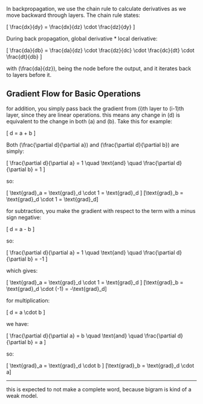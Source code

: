 In backpropagation, we use the chain rule to calculate derivatives as we move backward through layers. The chain rule states:

\[
\frac{dx}{dy} = \frac{dx}{dz} \cdot \frac{dz}{dy}
\]

During back propagation, global derivative * local derivative:

\[
\frac{da}{db} = \frac{da}{dz} \cdot \frac{dz}{dc} \cdot \frac{dc}{dt} \cdot \frac{dt}{db}
\]

with \(\frac{da}{dz}\), being the node before the output, and it iterates back to layers before it.

## Gradient Flow for Basic Operations

for addition, you simply pass back the gradient from \(i\)th layer to \(i-1\)th layer, since they are linear operations. this means any change in \(d\) is equivalent to the change in both \(a\) and \(b\). Take this for example:

\[
d = a + b
\]

Both \(\frac{\partial d}{\partial a}\) and \(\frac{\partial d}{\partial b}\) are simply:

\[
\frac{\partial d}{\partial a} = 1 \quad \text{and} \quad \frac{\partial d}{\partial b} = 1
\]

so:

\[
\text{grad}_a = \text{grad}_d \cdot 1 = \text{grad}_d
\]
\[\text{grad}_b = \text{grad}_d \cdot 1 = \text{grad}_d\]


for subtraction, you make the gradient with respect to the term with a minus sign negative:

\[
d = a - b
\]

so:

\[
\frac{\partial d}{\partial a} = 1 \quad \text{and} \quad \frac{\partial d}{\partial b} = -1
\]

which gives:

\[
\text{grad}_a = \text{grad}_d \cdot 1 = \text{grad}_d
\]
\[\text{grad}_b = \text{grad}_d \cdot (-1) = -\text{grad}_d\]

for multiplication:

\[
d = a \cdot b
\]

we have:

\[
\frac{\partial d}{\partial a} = b \quad \text{and} \quad \frac{\partial d}{\partial b} = a
\]

so:

\[
\text{grad}_a = \text{grad}_d \cdot b
\]
\[\text{grad}_b = \text{grad}_d \cdot a\]

---

this is expected to not make a complete word, because bigram is kind of a weak model.
